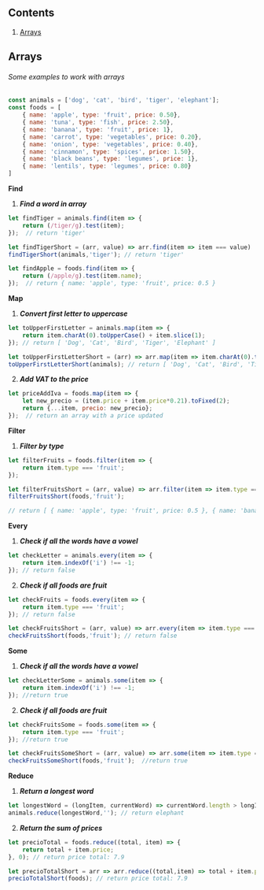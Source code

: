 ## Contents

1. [Arrays](#arrays)

## **Arrays**

###### Some examples to work with arrays

```javascript
const animals = ['dog', 'cat', 'bird', 'tiger', 'elephant'];
const foods = [
    { name: 'apple', type: 'fruit', price: 0.50},
    { name: 'tuna', type: 'fish', price: 2.50},
    { name: 'banana', type: 'fruit', price: 1},
    { name: 'carrot', type: 'vegetables', price: 0.20},
    { name: 'onion', type: 'vegetables', price: 0.40},
    { name: 'cinnamon', type: 'spices', price: 1.50},
    { name: 'black beans', type: 'legumes', price: 1},
    { name: 'lentils', type: 'legumes', price: 0.80}
]
```

**Find**

1. ***Find a word in array***

```javascript
let findTiger = animals.find(item => {
    return (/tiger/g).test(item);
});  // return 'tiger' 

let findTigerShort = (arr, value) => arr.find(item => item === value)
findTigerShort(animals,'tiger'); // return 'tiger'

let findApple = foods.find(item => {
    return (/apple/g).test(item.name);
});  // return { name: 'apple', type: 'fruit', price: 0.5 }
```

**Map**
1. ***Convert first letter to uppercase***
```javascript
let toUpperFirstLetter = animals.map(item => {
    return item.charAt(0).toUpperCase() + item.slice(1);
}); // return [ 'Dog', 'Cat', 'Bird', 'Tiger', 'Elephant' ]

let toUpperFirstLetterShort = (arr) => arr.map(item => item.charAt(0).toUpperCase() + item.slice(1));
toUpperFirstLetterShort(animals); // return [ 'Dog', 'Cat', 'Bird', 'Tiger', 'Elephant' ]

```
2. ***Add VAT to the price***
```javascript
let priceAddIva = foods.map(item => {
    let new_precio = (item.price + item.price*0.21).toFixed(2);
    return {...item, precio: new_precio};
});  // return an array with a price updated
```

**Filter**
1. ***Filter by type***
```javascript
let filterFruits = foods.filter(item => {
    return item.type === 'fruit';
});

let filterFruitsShort = (arr, value) => arr.filter(item => item.type === value);
filterFruitsShort(foods,'fruit');

// return [ { name: 'apple', type: 'fruit', price: 0.5 }, { name: 'banana', type: 'fruit', price: 1 } ] 
```

**Every**
1. ***Check if all the words have a vowel***
```javascript
let checkLetter = animals.every(item => {
    return item.indexOf('i') !== -1;
}); // return false
```
2. ***Check if all foods are fruit***

```javascript
let checkFruits = foods.every(item => {
    return item.type === 'fruit';
}); // return false

let checkFruitsShort = (arr, value) => arr.every(item => item.type === value);
checkFruitsShort(foods,'fruit'); // return false
```

**Some**
1. ***Check if all the words have a vowel***
```javascript
let checkLetterSome = animals.some(item => {
    return item.indexOf('i') !== -1;
}); //return true

```
2. ***Check if all foods are fruit***
```javascript
let checkFruitsSome = foods.some(item => {
    return item.type === 'fruit';
}); //return true

let checkFruitsSomeShort = (arr, value) => arr.some(item => item.type === value);
checkFruitsSomeShort(foods,'fruit');  //return true
```

**Reduce**
1. ***Return a longest word***
```javascript
let longestWord = (longItem, currentWord) => currentWord.length > longItem.length ? currentWord : longItem;
animals.reduce(longestWord,''); // return elephant
```
2. ***Return the sum of prices***
```javascript
let precioTotal = foods.reduce((total, item) => {
    return total + item.price;
}, 0); // return price total: 7.9

let precioTotalShort = arr => arr.reduce((total,item) => total + item.price, 0);
precioTotalShort(foods); // return price total: 7.9
```





